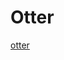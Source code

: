 # Otter 

[otter](cute-otter-cartoon-illustration-animal-nature-concept-isolated-flat-cartoon-style_138676-3414.jpg)
